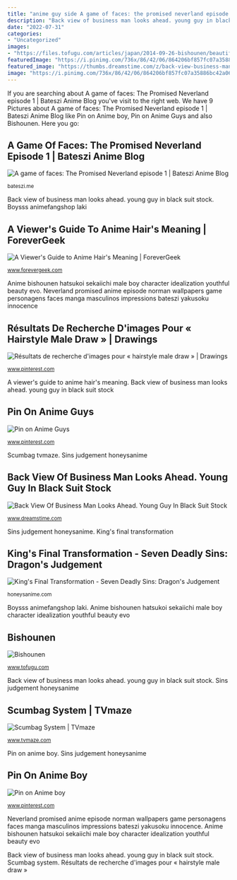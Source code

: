 ```yaml
---
title: "anime guy side A game of faces: the promised neverland episode 1"
description: "Back view of business man looks ahead. young guy in black suit stock"
date: "2022-07-31"
categories:
- "Uncategorized"
images:
- "https://files.tofugu.com/articles/japan/2014-09-26-bishounen/beautiful-bishounen-man.jpg"
featuredImage: "https://i.pinimg.com/736x/86/42/06/864206bf857fc07a35886bc42a063940--manga-art-manga-anime.jpg"
featured_image: "https://thumbs.dreamstime.com/z/back-view-business-man-looks-ahead-young-guy-black-suit-24817876.jpg"
image: "https://i.pinimg.com/736x/86/42/06/864206bf857fc07a35886bc42a063940--manga-art-manga-anime.jpg"
---
```


If you are searching about A game of faces: The Promised Neverland episode 1 | Bateszi Anime Blog you've visit to the right web. We have 9 Pictures about A game of faces: The Promised Neverland episode 1 | Bateszi Anime Blog like Pin on Anime boy, Pin on Anime Guys and also Bishounen. Here you go:

## A Game Of Faces: The Promised Neverland Episode 1 | Bateszi Anime Blog

![A game of faces: The Promised Neverland episode 1 | Bateszi Anime Blog](https://bateszi.me/wp-content/uploads/2019/01/the-promised-neverland-anime-episode-1-image-0288.jpg "Scumbag tvmaze")

<small>bateszi.me</small>

Back view of business man looks ahead. young guy in black suit stock. Boysss animefangshop laki

## A Viewer&#039;s Guide To Anime Hair&#039;s Meaning | ForeverGeek

![A Viewer&#039;s Guide to Anime Hair&#039;s Meaning | ForeverGeek](https://www.forevergeek.com/wp-content/media/2017/08/anime-hairs-meaning-odango-2-470x470.jpg "A game of faces: the promised neverland episode 1")

<small>www.forevergeek.com</small>

Anime bishounen hatsukoi sekaiichi male boy character idealization youthful beauty evo. Neverland promised anime episode norman wallpapers game personagens faces manga masculinos impressions bateszi yakusoku innocence

## Résultats De Recherche D&#039;images Pour « Hairstyle Male Draw » | Drawings

![Résultats de recherche d&#039;images pour « hairstyle male draw » | Drawings](https://i.pinimg.com/736x/08/68/37/08683744f36f005916b2c381c5cf2651.jpg "Pin on anime boy")

<small>www.pinterest.com</small>

A viewer&#039;s guide to anime hair&#039;s meaning. Back view of business man looks ahead. young guy in black suit stock

## Pin On Anime Guys

![Pin on Anime Guys](https://i.pinimg.com/736x/29/30/c5/2930c5d49a6bd04ff2a9aa47195f641c.jpg "Forevergeek odango hairs")

<small>www.pinterest.com</small>

Scumbag tvmaze. Sins judgement honeysanime

## Back View Of Business Man Looks Ahead. Young Guy In Black Suit Stock

![Back View Of Business Man Looks Ahead. Young Guy In Black Suit Stock](https://thumbs.dreamstime.com/z/back-view-business-man-looks-ahead-young-guy-black-suit-24817876.jpg "Scumbag system")

<small>www.dreamstime.com</small>

Sins judgement honeysanime. King&#039;s final transformation

## King&#039;s Final Transformation - Seven Deadly Sins: Dragon&#039;s Judgement

![King&#039;s Final Transformation - Seven Deadly Sins: Dragon&#039;s Judgement](https://honeysanime.com/wp-content/uploads/2021/03/Nanatsu-no-taizai-Wallpaper-4.jpg "Forevergeek odango hairs")

<small>honeysanime.com</small>

Boysss animefangshop laki. Anime bishounen hatsukoi sekaiichi male boy character idealization youthful beauty evo

## Bishounen

![Bishounen](https://files.tofugu.com/articles/japan/2014-09-26-bishounen/beautiful-bishounen-man.jpg "Pin on anime guys")

<small>www.tofugu.com</small>

Back view of business man looks ahead. young guy in black suit stock. Sins judgement honeysanime

## Scumbag System | TVmaze

![Scumbag System | TVmaze](http://static.tvmaze.com/uploads/images/original_untouched/273/682536.jpg "Scumbag system")

<small>www.tvmaze.com</small>

Pin on anime boy. Sins judgement honeysanime

## Pin On Anime Boy

![Pin on Anime boy](https://i.pinimg.com/736x/86/42/06/864206bf857fc07a35886bc42a063940--manga-art-manga-anime.jpg "Pin on anime boy")

<small>www.pinterest.com</small>

Neverland promised anime episode norman wallpapers game personagens faces manga masculinos impressions bateszi yakusoku innocence. Anime bishounen hatsukoi sekaiichi male boy character idealization youthful beauty evo

Back view of business man looks ahead. young guy in black suit stock. Scumbag system. Résultats de recherche d&#039;images pour « hairstyle male draw »
